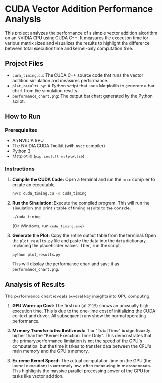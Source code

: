 # CUDA Vector Addition Performance Analysis

This project analyzes the performance of a simple vector addition algorithm on an NVIDIA GPU using CUDA C++. It measures the execution time for various matrix sizes and visualizes the results to highlight the difference between total execution time and kernel-only computation time.

## Project Files
- `cuda_timing.cu`: The CUDA C++ source code that runs the vector addition simulation and measures performance.
- `plot_results.py`: A Python script that uses Matplotlib to generate a bar chart from the simulation results.
- `performance_chart.png`: The output bar chart generated by the Python script.

## How to Run

### Prerequisites
- An NVIDIA GPU
- The NVIDIA CUDA Toolkit (with `nvcc` compiler)
- Python 3
- Matplotlib (`pip install matplotlib`)

### Instructions

1.  **Compile the CUDA Code:**
    Open a terminal and run the `nvcc` compiler to create an executable.
    ```bash
    nvcc cuda_timing.cu -o cuda_timing
    ```

2.  **Run the Simulation:**
    Execute the compiled program. This will run the simulation and print a table of timing results to the console.
    ```bash
    ./cuda_timing
    ```
    (On Windows, run `cuda_timing.exe`)

3.  **Generate the Plot:**
    Copy the entire output table from the terminal. Open the `plot_results.py` file and paste the data into the `data` dictionary, replacing the placeholder values. Then, run the script.
    ```bash
    python plot_results.py
    ```
    This will display the performance chart and save it as `performance_chart.png`.

## Analysis of Results


The performance chart reveals several key insights into GPU computing:

1.  **GPU Warm-up Cost:** The first run (at `2^15`) shows an unusually high execution time. This is due to the one-time cost of initializing the CUDA context and driver. All subsequent runs show the normal operating performance.

2.  **Memory Transfer is the Bottleneck:** The "Total Time" is significantly higher than the "Kernel Execution Time Only". This demonstrates that the primary performance limitation is not the speed of the GPU's computation, but the time it takes to transfer data between the CPU's main memory and the GPU's memory.

3.  **Extreme Kernel Speed:** The actual computation time on the GPU (the kernel execution) is extremely low, often measuring in microseconds. This highlights the massive parallel processing power of the GPU for tasks like vector addition.
